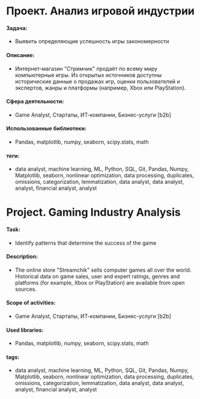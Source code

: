 # Проект. Анализ игровой индустрии

#### Задача: 
- Выявить определяющие успешность игры закономерности

#### Описание:
- Интернет-магазин "Стримчик" продаёт по всему миру компьютерные игры. Из открытых источников доступны исторические данные о продажах игр, оценки пользователей и экспертов, жанры и платформы (например, Xbox или PlayStation).

#### Сфера деятельности:
- Game Analyst, Стартапы, ИТ-компании, Бизнес-услуги [b2b]

#### Использованные библиотеки:
- Pandas, matplotlib, numpy, seaborn, scipy.stats, math

#### теги:
- data analyst, machine learning, ML, Python, SQL, Git, Pandas, Numpy, Matplotlib, seaborn, nonlinear optimization, data processing, duplicates, omissions, categorization, lemmatization, data analyst, data analyst, analyst, financial analyst, analyst





# Project. Gaming Industry Analysis


#### Task: 
- Identify patterns that determine the success of the game

#### Description:
-  The online store "Streamchik" sells computer games all over the world. Historical data on game sales, user and expert ratings, genres and platforms (for example, Xbox or PlayStation) are available from open sources.

#### Scope of activities: 
- Game Analyst, Стартапы, ИТ-компании, Бизнес-услуги [b2b] 

#### Used libraries:
- Pandas, matplotlib, numpy, seaborn, scipy.stats, math
 
#### tags:
- data analyst, machine learning, ML, Python, SQL, Git, Pandas, Numpy, Matplotlib, seaborn, nonlinear optimization, data processing, duplicates, omissions, categorization, lemmatization, data analyst, data analyst, analyst, financial analyst, analyst
